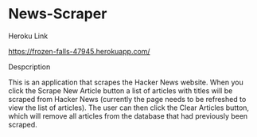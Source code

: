 # News-Scraper

Heroku Link

https://frozen-falls-47945.herokuapp.com/

Despcription

This is an application that scrapes the Hacker News website.  When you click the Scrape New Article button a list of articles with titles will be scraped from Hacker News (currently the page needs to be refreshed to view the list of articles). The user can then click the Clear Articles button, which will remove all articles from the database that had previously been scraped.